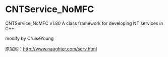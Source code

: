 CNTService_NoMFC
================

CNTService_NoMFC v1.80 A class framework for developing NT services in C++

modify by CruiseYoung


原官网：http://www.naughter.com/serv.html